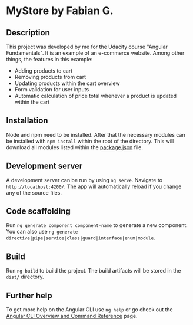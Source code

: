 # MyStore by Fabian G.

## Description
This project was developed by me for the Udacity course "Angular Fundamentals".
It is an example of an e-commerce website.
Among other things, the features in this example:
- Adding products to cart
- Removing products from cart
- Updating products within the cart overview
- Form validation for user inputs
- Automatic calculation of price total whenever a product is updated within the cart

## Installation
Node and npm need to be installed. 
After that the necessary modules can be installed with `npm install` within the root of the directory.
This will download all modules listed within the [package.json](./package.json) file.

## Development server
A development server can be run by using `ng serve`. Navigate to `http://localhost:4200/`. The app will automatically reload if you change any of the source files.

## Code scaffolding
Run `ng generate component component-name` to generate a new component. You can also use `ng generate directive|pipe|service|class|guard|interface|enum|module`.

## Build
Run `ng build` to build the project. The build artifacts will be stored in the `dist/` directory.

## Further help
To get more help on the Angular CLI use `ng help` or go check out the [Angular CLI Overview and Command Reference](https://angular.io/cli) page.
